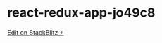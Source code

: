 # react-redux-app-jo49c8

[Edit on StackBlitz ⚡️](https://stackblitz.com/edit/react-redux-app-jo49c8)